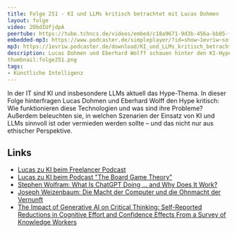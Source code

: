 ```yaml
---
title: Folge 251 - KI und LLMs kritisch betrachtet mit Lucas Dohmen 
layout: folge
video: 2ObdIUfjdpA
peertube: https://tube.tchncs.de/videos/embed/c18a9671-9d3b-456a-bb85-faa3232802fd
embedded-mp3: https://www.podcaster.de/simpleplayer/?id=show~1evriw~software-architektur-im-stream~pod-10d0b78a97381ff08683299831&v=1740161056
mp3: https://1evriw.podcaster.de/download/KI_und_LLMs_kritisch_betrachtet_mit_Lucas_Dohmen.mp3
description: Lucas Dohmen und Eberhard Wolff schauen hinter den KI-Hype.
thumbnail:folge251.png 
tags:
- Künstliche Intelligenz
---
```


In der IT sind KI und insbesondere LLMs aktuell das Hype-Thema. In
dieser Folge hinterfragen Lucas Dohmen und Eberhard Wolff den Hype
kritisch: Wie funktionieren diese Technologien und was sind ihre
Probleme? Außerdem beleuchten sie, in welchen Szenarien der Einsatz
von KI und LLMs sinnvoll ist oder vermieden werden sollte – und das
nicht nur aus ethischer Perspektive.

## Links

- [Lucas zu KI beim Freelancer Podcast](https://freelancer-podcast.de/index.php/episodes/folge-219-ein-kritischer-blick-auf-ki-ki-im-freelancing-mit-lucas-dohmen/)
- [Lucas zu KI beim Podcast "The Board Game Theory"](https://theboardgametheory.de/2024/06/26/bgt150-kuenstliche-intelligenz/)
- [Stephen Wolfram: What Is ChatGPT Doing ... and Why Does It Work?](https://amzn.to/41s3XDJ)
- [Joseph Weizenbaum: Die Macht der Computer und die Ohnmacht der Vernunft](https://amzn.to/4gRx9s3)
- [The Impact of Generative AI on Critical Thinking: Self-Reported Reductions in Cognitive Effort and Confidence Effects From a Survey of Knowledge Workers](https://www.microsoft.com/en-us/research/publication/the-impact-of-generative-ai-on-critical-thinking-self-reported-reductions-in-cognitive-effort-and-confidence-effects-from-a-survey-of-knowledge-workers/)

